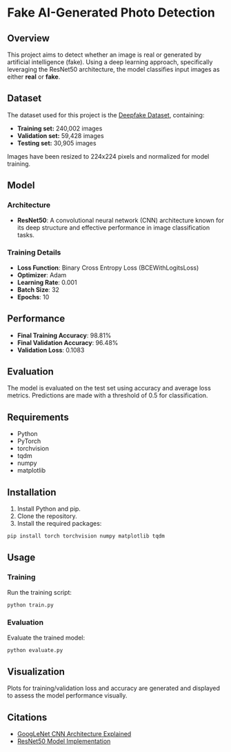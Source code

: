 # Fake AI-Generated Photo Detection

## Overview

This project aims to detect whether an image is real or generated by artificial intelligence (fake). Using a deep learning approach, specifically leveraging the ResNet50 architecture, the model classifies input images as either **real** or **fake**.

## Dataset

The dataset used for this project is the [Deepfake Dataset](https://www.kaggle.com/datasets/tusharpadhy/deepfake-dataset), containing:
- **Training set:** 240,002 images
- **Validation set:** 59,428 images
- **Testing set:** 30,905 images

Images have been resized to 224x224 pixels and normalized for model training.

## Model

### Architecture
- **ResNet50**: A convolutional neural network (CNN) architecture known for its deep structure and effective performance in image classification tasks. 

### Training Details
- **Loss Function**: Binary Cross Entropy Loss (BCEWithLogitsLoss)
- **Optimizer**: Adam
- **Learning Rate**: 0.001
- **Batch Size**: 32
- **Epochs**: 10

## Performance
- **Final Training Accuracy**: 98.81%
- **Final Validation Accuracy**: 96.48%
- **Validation Loss**: 0.1083

## Evaluation
The model is evaluated on the test set using accuracy and average loss metrics. Predictions are made with a threshold of 0.5 for classification.

## Requirements
- Python
- PyTorch
- torchvision
- tqdm
- numpy
- matplotlib

## Installation
1. Install Python and pip.
2. Clone the repository.
3. Install the required packages:
```bash
pip install torch torchvision numpy matplotlib tqdm
```

## Usage

### Training
Run the training script:
```bash
python train.py
```

### Evaluation
Evaluate the trained model:
```bash
python evaluate.py
```

## Visualization
Plots for training/validation loss and accuracy are generated and displayed to assess the model performance visually.

## Citations
- [GoogLeNet CNN Architecture Explained](https://medium.com/@AnasBrital98/googlenet-cnn-architecture-explained-inception-v1-225ae02513fd)
- [ResNet50 Model Implementation](https://medium.com/@karuneshu21/how-to-resnet-in-pytorch-9acb01f36cf5)

